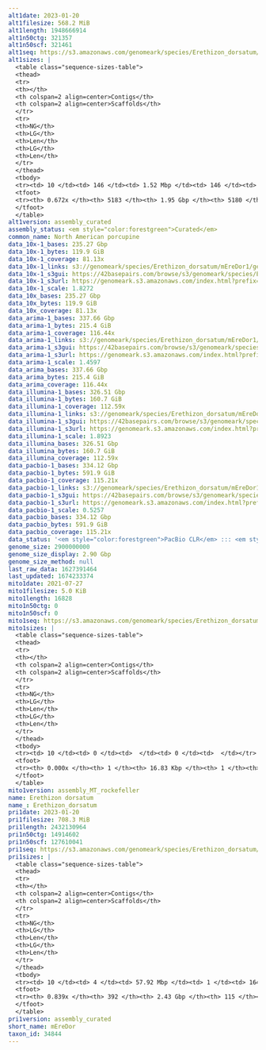 ```yaml
---
alt1date: 2023-01-20
alt1filesize: 568.2 MiB
alt1length: 1948666914
alt1n50ctg: 321357
alt1n50scf: 321461
alt1seq: https://s3.amazonaws.com/genomeark/species/Erethizon_dorsatum/mEreDor1/assembly_curated/mEreDor1.alt.cur.20230120.fasta.gz
alt1sizes: |
  <table class="sequence-sizes-table">
  <thead>
  <tr>
  <th></th>
  <th colspan=2 align=center>Contigs</th>
  <th colspan=2 align=center>Scaffolds</th>
  </tr>
  <tr>
  <th>NG</th>
  <th>LG</th>
  <th>Len</th>
  <th>LG</th>
  <th>Len</th>
  </tr>
  </thead>
  <tbody>
  <tr><td> 10 </td><td> 146 </td><td> 1.52 Mbp </td><td> 146 </td><td> 1.52 Mbp </td></tr>  <tr><td> 20 </td><td> 383 </td><td> 0.99 Mbp </td><td> 383 </td><td> 0.99 Mbp </td></tr>  <tr><td> 30 </td><td> 731 </td><td> 0.71 Mbp </td><td> 731 </td><td> 0.71 Mbp </td></tr>  <tr><td> 40 </td><td> 1225 </td><td> 490.72 Kbp </td><td> 1224 </td><td> 490.91 Kbp </td></tr>  <tr style="background-color:#cccccc;"><td> 50 </td><td> 1954 </td><td> 321.36 Kbp </td><td> 1953 </td><td> 321.46 Kbp </td></tr>  <tr><td> 60 </td><td> 3143 </td><td> 180.77 Kbp </td><td> 3142 </td><td> 180.77 Kbp </td></tr>  <tr><td> 70 </td><td> 0 </td><td>  </td><td> 0 </td><td>  </td></tr>  <tr><td> 80 </td><td> 0 </td><td>  </td><td> 0 </td><td>  </td></tr>  <tr><td> 90 </td><td> 0 </td><td>  </td><td> 0 </td><td>  </td></tr>  <tr><td> 100 </td><td> 0 </td><td>  </td><td> 0 </td><td>  </td></tr>  </tbody>
  <tfoot>
  <tr><th> 0.672x </th><th> 5183 </th><th> 1.95 Gbp </th><th> 5180 </th><th> 1.95 Gbp </th></tr>
  </tfoot>
  </table>
alt1version: assembly_curated
assembly_status: <em style="color:forestgreen">Curated</em>
common_name: North American porcupine
data_10x-1_bases: 235.27 Gbp
data_10x-1_bytes: 119.9 GiB
data_10x-1_coverage: 81.13x
data_10x-1_links: s3://genomeark/species/Erethizon_dorsatum/mEreDor1/genomic_data/10x/<br>
data_10x-1_s3gui: https://42basepairs.com/browse/s3/genomeark/species/Erethizon_dorsatum/mEreDor1/genomic_data/10x/
data_10x-1_s3url: https://genomeark.s3.amazonaws.com/index.html?prefix=species/Erethizon_dorsatum/mEreDor1/genomic_data/10x/
data_10x-1_scale: 1.8272
data_10x_bases: 235.27 Gbp
data_10x_bytes: 119.9 GiB
data_10x_coverage: 81.13x
data_arima-1_bases: 337.66 Gbp
data_arima-1_bytes: 215.4 GiB
data_arima-1_coverage: 116.44x
data_arima-1_links: s3://genomeark/species/Erethizon_dorsatum/mEreDor1/genomic_data/arima/<br>
data_arima-1_s3gui: https://42basepairs.com/browse/s3/genomeark/species/Erethizon_dorsatum/mEreDor1/genomic_data/arima/
data_arima-1_s3url: https://genomeark.s3.amazonaws.com/index.html?prefix=species/Erethizon_dorsatum/mEreDor1/genomic_data/arima/
data_arima-1_scale: 1.4597
data_arima_bases: 337.66 Gbp
data_arima_bytes: 215.4 GiB
data_arima_coverage: 116.44x
data_illumina-1_bases: 326.51 Gbp
data_illumina-1_bytes: 160.7 GiB
data_illumina-1_coverage: 112.59x
data_illumina-1_links: s3://genomeark/species/Erethizon_dorsatum/mEreDor1/genomic_data/illumina/<br>
data_illumina-1_s3gui: https://42basepairs.com/browse/s3/genomeark/species/Erethizon_dorsatum/mEreDor1/genomic_data/illumina/
data_illumina-1_s3url: https://genomeark.s3.amazonaws.com/index.html?prefix=species/Erethizon_dorsatum/mEreDor1/genomic_data/illumina/
data_illumina-1_scale: 1.8923
data_illumina_bases: 326.51 Gbp
data_illumina_bytes: 160.7 GiB
data_illumina_coverage: 112.59x
data_pacbio-1_bases: 334.12 Gbp
data_pacbio-1_bytes: 591.9 GiB
data_pacbio-1_coverage: 115.21x
data_pacbio-1_links: s3://genomeark/species/Erethizon_dorsatum/mEreDor1/genomic_data/pacbio/<br>
data_pacbio-1_s3gui: https://42basepairs.com/browse/s3/genomeark/species/Erethizon_dorsatum/mEreDor1/genomic_data/pacbio/
data_pacbio-1_s3url: https://genomeark.s3.amazonaws.com/index.html?prefix=species/Erethizon_dorsatum/mEreDor1/genomic_data/pacbio/
data_pacbio-1_scale: 0.5257
data_pacbio_bases: 334.12 Gbp
data_pacbio_bytes: 591.9 GiB
data_pacbio_coverage: 115.21x
data_status: '<em style="color:forestgreen">PacBio CLR</em> ::: <em style="color:forestgreen">10x</em> ::: <em style="color:forestgreen">Arima</em> ::: <em style="color:forestgreen">Illumina</em>'
genome_size: 2900000000
genome_size_display: 2.90 Gbp
genome_size_method: null
last_raw_data: 1627391464
last_updated: 1674233374
mito1date: 2021-07-27
mito1filesize: 5.0 KiB
mito1length: 16828
mito1n50ctg: 0
mito1n50scf: 0
mito1seq: https://s3.amazonaws.com/genomeark/species/Erethizon_dorsatum/mEreDor1/assembly_MT_rockefeller/mEreDor1.MT.20210727.fasta.gz
mito1sizes: |
  <table class="sequence-sizes-table">
  <thead>
  <tr>
  <th></th>
  <th colspan=2 align=center>Contigs</th>
  <th colspan=2 align=center>Scaffolds</th>
  </tr>
  <tr>
  <th>NG</th>
  <th>LG</th>
  <th>Len</th>
  <th>LG</th>
  <th>Len</th>
  </tr>
  </thead>
  <tbody>
  <tr><td> 10 </td><td> 0 </td><td>  </td><td> 0 </td><td>  </td></tr>  <tr><td> 20 </td><td> 0 </td><td>  </td><td> 0 </td><td>  </td></tr>  <tr><td> 30 </td><td> 0 </td><td>  </td><td> 0 </td><td>  </td></tr>  <tr><td> 40 </td><td> 0 </td><td>  </td><td> 0 </td><td>  </td></tr>  <tr style="background-color:#cccccc;"><td> 50 </td><td> 0 </td><td style="background-color:#ff8888;">  </td><td> 0 </td><td style="background-color:#ff8888;">  </td></tr>  <tr><td> 60 </td><td> 0 </td><td>  </td><td> 0 </td><td>  </td></tr>  <tr><td> 70 </td><td> 0 </td><td>  </td><td> 0 </td><td>  </td></tr>  <tr><td> 80 </td><td> 0 </td><td>  </td><td> 0 </td><td>  </td></tr>  <tr><td> 90 </td><td> 0 </td><td>  </td><td> 0 </td><td>  </td></tr>  <tr><td> 100 </td><td> 0 </td><td>  </td><td> 0 </td><td>  </td></tr>  </tbody>
  <tfoot>
  <tr><th> 0.000x </th><th> 1 </th><th> 16.83 Kbp </th><th> 1 </th><th> 16.83 Kbp </th></tr>
  </tfoot>
  </table>
mito1version: assembly_MT_rockefeller
name: Erethizon dorsatum
name_: Erethizon_dorsatum
pri1date: 2023-01-20
pri1filesize: 708.3 MiB
pri1length: 2432130964
pri1n50ctg: 14914602
pri1n50scf: 127610041
pri1seq: https://s3.amazonaws.com/genomeark/species/Erethizon_dorsatum/mEreDor1/assembly_curated/mEreDor1.pri.cur.20230120.fasta.gz
pri1sizes: |
  <table class="sequence-sizes-table">
  <thead>
  <tr>
  <th></th>
  <th colspan=2 align=center>Contigs</th>
  <th colspan=2 align=center>Scaffolds</th>
  </tr>
  <tr>
  <th>NG</th>
  <th>LG</th>
  <th>Len</th>
  <th>LG</th>
  <th>Len</th>
  </tr>
  </thead>
  <tbody>
  <tr><td> 10 </td><td> 4 </td><td> 57.92 Mbp </td><td> 1 </td><td> 164.61 Mbp </td></tr>  <tr><td> 20 </td><td> 10 </td><td> 40.36 Mbp </td><td> 3 </td><td> 151.49 Mbp </td></tr>  <tr><td> 30 </td><td> 19 </td><td> 27.91 Mbp </td><td> 5 </td><td> 140.56 Mbp </td></tr>  <tr><td> 40 </td><td> 31 </td><td> 19.68 Mbp </td><td> 7 </td><td> 132.85 Mbp </td></tr>  <tr style="background-color:#cccccc;"><td> 50 </td><td> 48 </td><td style="background-color:#88ff88;"> 14.91 Mbp </td><td> 9 </td><td style="background-color:#88ff88;"> 127.61 Mbp </td></tr>  <tr><td> 60 </td><td> 70 </td><td> 11.06 Mbp </td><td> 12 </td><td> 117.54 Mbp </td></tr>  <tr><td> 70 </td><td> 105 </td><td> 6.85 Mbp </td><td> 14 </td><td> 109.04 Mbp </td></tr>  <tr><td> 80 </td><td> 167 </td><td> 2.96 Mbp </td><td> 18 </td><td> 52.51 Mbp </td></tr>  <tr><td> 90 </td><td> 0 </td><td>  </td><td> 0 </td><td>  </td></tr>  <tr><td> 100 </td><td> 0 </td><td>  </td><td> 0 </td><td>  </td></tr>  </tbody>
  <tfoot>
  <tr><th> 0.839x </th><th> 392 </th><th> 2.43 Gbp </th><th> 115 </th><th> 2.43 Gbp </th></tr>
  </tfoot>
  </table>
pri1version: assembly_curated
short_name: mEreDor
taxon_id: 34844
---
```

